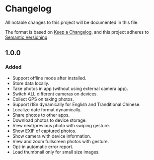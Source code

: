 # Changelog

All notable changes to this project will be documented in this file.

The format is based on [Keep a Changelog](https://keepachangelog.com/en/1.0.0/),
and this project adheres to [Semantic Versioning](https://semver.org/spec/v2.0.0.html).

## 1.0.0

### Added

- Support offline mode after installed.
- Store data locally.
- Take photos in app (without using external camera app).
- Switch ALL different cameras on devices.
- Collect GPS on taking photos.
- Support i18n dynamically for English and Tranditional Chinese.
- Localize date format dynamically.
- Share photos to other apps.
- Download photos to device storage.
- View next/previous photo with swiping gesture.
- Show EXIF of captured photos.
- Show camera with device information.
- View and zoom fullscreen photos with gesture.
- Opt-in automatic error report.
- Load thumbnail only for small size images.

